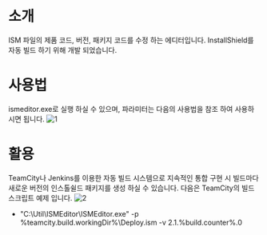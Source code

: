 # 소개
ISM 파일의 제품 코드, 버전, 패키지 코드를 수정 하는 에디터입니다.
InstallShield를 자동 빌드 하기 위해 개발 되었습니다.

# 사용법
ismeditor.exe로 실행 하실 수 있으며, 파라미터는 다음의 사용법을 참조 하여 사용하시면 됩니다.
![1](https://cloud.githubusercontent.com/assets/3689439/14973581/8d7661d2-1124-11e6-9c45-6b1fb0c73c43.png)

# 활용 
TeamCity나 Jenkins를 이용한 자동 빌드 시스템으로 지속적인 통합 구현 시 빌드마다 새로운 버전의 인스톨쉴드 패키지를 생성 하실 수 있습니다.
다음은 TeamCity의 빌드 스크립트 예제 입니다.
![2](https://cloud.githubusercontent.com/assets/3689439/14973601/c73cd3ec-1124-11e6-871b-ea678dedebca.png)

- "C:\Util\ISMEditor\ISMEditor.exe" -p %teamcity.build.workingDir%\Deploy.ism -v 2.1.%build.counter%.0
